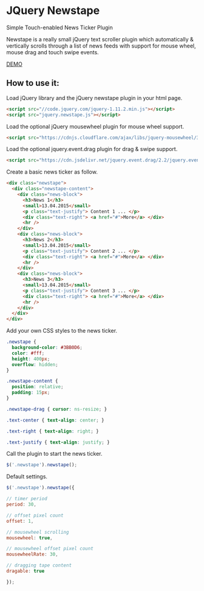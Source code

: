 JQuery Newstape
===================
Simple Touch-enabled News Ticker Plugin

Newstape is a really small jQuery text scroller plugin which automatically & vertically scrolls through a list of news feeds with support for mouse wheel, mouse drag and touch swipe events.

[DEMO](http://www.jqueryscript.net/demo/Simple-Touch-enabled-News-Ticker-Plugin-Newstape/)

How to use it:
-------------
Load jQuery library and the jQuery newstape plugin in your html page.
``` html
<script src="//code.jquery.com/jquery-1.11.2.min.js"></script>
<script src="jquery.newstape.js"></script>
```
Load the optional jQuery mousewheel plugin for mouse wheel support.
``` html
<script src="https://cdnjs.cloudflare.com/ajax/libs/jquery-mousewheel/3.1.13/jquery.mousewheel.min.js"></script>
```
Load the optional jquery.event.drag plugin for drag & swipe support.
``` html
<script src="https://cdn.jsdelivr.net/jquery.event.drag/2.2/jquery.event.drag.min.js"></script>
```
Create a basic news ticker as follow.
``` html
<div class="newstape">
  <div class="newstape-content">
    <div class="news-block">
      <h3>News 1</h3>
      <small>13.04.2015</small>
      <p class="text-justify"> Content 1 ... </p>
      <div class="text-right"> <a href="#">More</a> </div>
      <hr />
    </div>
    <div class="news-block">
      <h3>News 2</h3>
      <small>13.04.2015</small>
      <p class="text-justify"> Content 2 ... </p>
      <div class="text-right"> <a href="#">More</a> </div>
      <hr />
    </div>
    <div class="news-block">
      <h3>News 3</h3>
      <small>13.04.2015</small>
      <p class="text-justify"> Content 3 ... </p>
      <div class="text-right"> <a href="#">More</a> </div>
      <hr />
    </div>
  </div>
</div>
```
Add your own CSS styles to the news ticker.
``` css
.newstape {
  background-color: #3BB0D6;
  color: #fff;
  height: 400px;
  overflow: hidden;
}

.newstape-content {
  position: relative;
  padding: 15px;
}

.newstape-drag { cursor: ns-resize; }

.text-center { text-align: center; }

.text-right { text-align: right; }

.text-justify { text-align: justify; }
```
Call the plugin to start the news ticker.
``` javascript
$('.newstape').newstape();

```
Default settings.
``` javascript
$('.newstape').newstape({

// timer period
period: 30, 

// offset pixel count
offset: 1, 

// mousewheel scrolling
mousewheel: true, 

// mousewheel offset pixel count
mousewheelRate: 30, 

// dragging tape content
dragable: true

});
```

